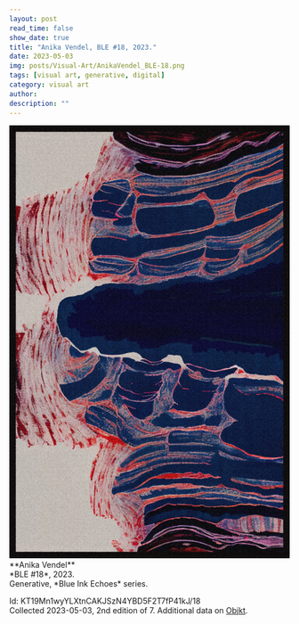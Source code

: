 ```yaml
---
layout: post
read_time: false
show_date: true
title: "Anika Vendel, BLE #18, 2023."
date: 2023-05-03
img: posts/Visual-Art/AnikaVendel_BLE-18.png
tags: [visual art, generative, digital]
category: visual art
author: 
description: ""
---
```


<img src='./assets/img/posts/Visual-Art/AnikaVendel_BLE-18.png'>

<br>
**Anika Vendel**
<br>*BLE #18*, 2023.
<br>Generative, *Blue Ink Echoes* series.


 <div class="page-separator"></div>

Id: KT19Mn1wyYLXtnCAKJSzN4YBD5F2T7fP41kJ/18
<br>Collected 2023-05-03, 2nd edition of 7. Additional data on [Objkt](https://objkt.com/tokens/KT19Mn1wyYLXtnCAKJSzN4YBD5F2T7fP41kJ/18).
